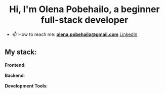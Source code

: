 <h1 align="center"> Hi, I'm Olena Pobehailo, a beginner full-stack developer</h1>

- 📫 How to reach me: **olena.pobehailo@gmail.com**  <a href="https://www.linkedin.com/in/olena-pobehailo/">LinkedIn</a>  

## My stack:

**Frontend**: 
<img src="https://img.shields.io/badge/html5-%23E34F26.svg?style=for-the-badge&logo=html5&logoColor=white" height="16" /> <img src="https://img.shields.io/badge/CSS3-1572B6?style=for-the-badge&logo=css3&logoColor=white" height="16" /> <img src="https://img.shields.io/badge/SASS-hotpink.svg?style=for-the-badge&logo=SASS&logoColor=white" height="16" /> <img src="https://img.shields.io/badge/javascript-%23323330.svg?style=for-the-badge&logo=javascript&logoColor=%23F7DF1E" height="16" /> <img src="https://img.shields.io/badge/react-%2320232a.svg?style=for-the-badge&logo=react&logoColor=%2361DAFB" height="16" /> <img src="https://img.shields.io/badge/redux-%23593d88.svg?style=for-the-badge&logo=redux&logoColor=white" height="16" /> <img src="https://img.shields.io/badge/typescript-%23007ACC.svg?style=for-the-badge&logo=typescript&logoColor=white" height="16" />

**Backend**: 
<img src="https://img.shields.io/badge/node.js-6DA55F?style=for-the-badge&logo=node.js&logoColor=white" height="16" />

**Development Tools**: 
<img src="https://img.shields.io/badge/Visual%20Studio%20Code-0078d7.svg?style=for-the-badge&logo=visual-studio-code&logoColor=white" height="16" /> <img src="https://img.shields.io/badge/Figma-%23F24E1E.svg?style=for-the-badge&logo=figma&logoColor=white" height="16" /> <img src="https://img.shields.io/badge/GitHub-%23121011.svg?style=for-the-badge&logo=github&logoColor=white" height="16" /> <img src="https://img.shields.io/badge/Git-%23F05033.svg?style=for-the-badge&logo=git&logoColor=white" height="16" /> <img src="https://img.shields.io/badge/Vercel-%23000000.svg?style=for-the-badge&logo=vercel&logoColor=white" height="16" /> <img src="https://img.shields.io/badge/Postman-FF6C37?style=for-the-badge&logo=postman&logoColor=white" height="16" /> <img src="https://img.shields.io/badge/Trello-%23026AA7.svg?style=for-the-badge&logo=Trello&logoColor=white" height="16" /> <img src="https://img.shields.io/badge/render-%233f3f3f.svg?style=for-the-badge&logoColor=white" height="16" />


<!--
**OlenaPobehailo/OlenaPobehailo** is a ✨ _special_ ✨ repository because its `README.md` (this file) appears on your GitHub profile.

Here are some ideas to get you started:

- 🔭 I’m currently working on ...
- 🌱 I’m currently learning ...
- 👯 I’m looking to collaborate on ...
- 🤔 I’m looking for help with ...
- 💬 Ask me about ...
- 😄 Pronouns: ...
- ⚡ Fun fact: ...
-->
